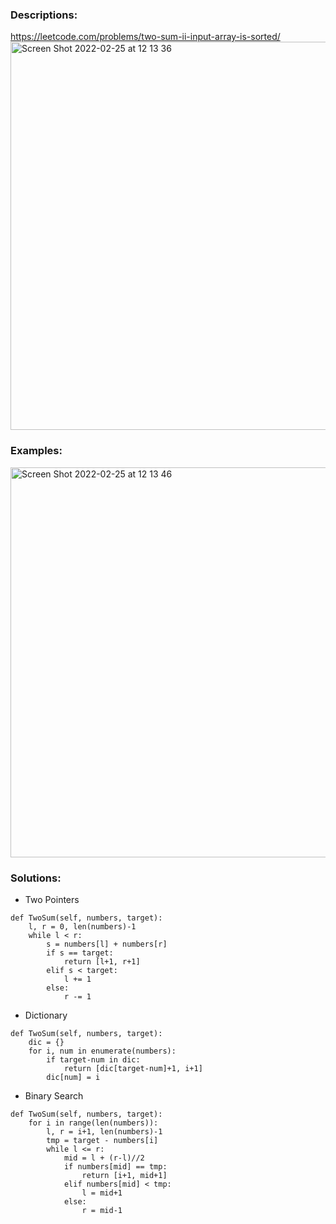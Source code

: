 ### Descriptions:
https://leetcode.com/problems/two-sum-ii-input-array-is-sorted/
<img width="621" alt="Screen Shot 2022-02-25 at 12 13 36" src="https://user-images.githubusercontent.com/49216429/155758002-050c028a-e720-4479-8544-248c80325602.png">


### Examples:
<img width="624" alt="Screen Shot 2022-02-25 at 12 13 46" src="https://user-images.githubusercontent.com/49216429/155758026-9041ef1c-62bd-4495-8afa-cc28a484fac5.png">


### Solutions:
- Two Pointers
```
def TwoSum(self, numbers, target):
    l, r = 0, len(numbers)-1
    while l < r:
        s = numbers[l] + numbers[r]
        if s == target:
            return [l+1, r+1]
        elif s < target:
            l += 1
        else:
            r -= 1
```

- Dictionary
```
def TwoSum(self, numbers, target):
    dic = {}
    for i, num in enumerate(numbers):
        if target-num in dic:
            return [dic[target-num]+1, i+1]
        dic[num] = i
```

- Binary Search
```
def TwoSum(self, numbers, target):
    for i in range(len(numbers)):
        l, r = i+1, len(numbers)-1
        tmp = target - numbers[i]
        while l <= r:
            mid = l + (r-l)//2
            if numbers[mid] == tmp:
                return [i+1, mid+1]
            elif numbers[mid] < tmp:
                l = mid+1
            else:
                r = mid-1
```
